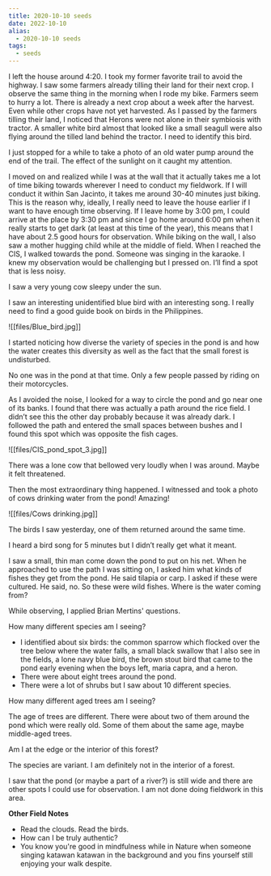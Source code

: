 ```yaml
---
title: 2020-10-10 seeds
date: 2022-10-10
alias:
  - 2020-10-10 seeds
tags:
  - seeds
---
```

I left the house around 4:20. I took my former favorite trail to avoid the highway. I saw some farmers already tilling their land for their next crop. I observe the same thing in the morning when I rode my bike. Farmers seem to hurry a lot. There is already a next crop about a week after the harvest. Even while other crops have not yet harvested. As I passed by the farmers tilling their land, I noticed that Herons were not alone in their symbiosis with tractor. A smaller white bird almost that looked like a small seagull were also flying around the tilled land behind the tractor. I need to identify this bird.

I just stopped for a while to take a photo of an old water pump around the end of the trail. The effect of the sunlight on it caught my attention.

I moved on and realized while I was at the wall that it actually takes me a lot of time biking towards wherever I need to conduct my fieldwork. If I will conduct it within San Jacinto, it takes me around 30-40 minutes just biking. This is the reason why, ideally, I really need to leave the house earlier if I want to have enough time observing. If I leave home by 3:00 pm, I could arrive at the place by 3:30 pm and since I go home around 6:00 pm when it really starts to get dark (at least at this time of the year), this means that I have about 2.5 good hours for observation. While biking on the wall, I also saw a mother hugging child while at the middle of field. When I reached the CIS, I walked towards the pond. Someone was singing in the karaoke. I knew my observation would be challenging but I pressed on. I’ll find a spot that is less noisy.

I saw a very young cow sleepy under the sun.

I saw an interesting unidentified blue bird with an interesting song. I really need to find a good guide book on birds in the Philippines.

![[files/Blue_bird.jpg]]

I started noticing how diverse the variety of species in the pond is and how the water creates this diversity as well as the fact that the small forest is undisturbed.

No one was in the pond at that time. Only a few people passed by riding on their motorcycles.

As I avoided the noise, I looked for a way to circle the pond and go near one of its banks. I found that there was actually a path around the rice field. I didn’t see this the other day probably because it was already dark. I followed the path and entered the small spaces between bushes and I found this spot which was opposite the fish cages.

![[files/CIS_pond_spot_3.jpg]]

There was a lone cow that bellowed very loudly when I was around. Maybe it felt threatened.

Then the most extraordinary thing happened. I witnessed and took a photo of cows drinking water from the pond! Amazing!

![[files/Cows drinking.jpg]]

The birds I saw yesterday, one of them returned around the same time.

I heard a bird song for 5 minutes but I didn’t really get what it meant.

I saw a small, thin man come down the pond to put on his net. When he approached to use the path I was sitting on, I asked him what kinds of fishes they get from the pond. He said tilapia or carp. I asked if these were cultured. He said, no. So these were wild fishes. Where is the water coming from?

While observing, I applied Brian Mertins' questions.

How many different species am I seeing?

- I identified about six birds: the common sparrow which flocked over the tree below where the water falls, a small black swallow that I also see in the fields, a lone navy blue bird, the brown stout bird that came to the pond early evening when the boys left, maria capra, and a heron.
- There were about eight trees around the pond.
- There were a lot of shrubs but I saw about 10 different species.

How many different aged trees am I seeing?

The age of trees are different. There were about two of them around the pond which were really old. Some of them about the same age, maybe middle-aged trees.

Am I at the edge or the interior of this forest?

The species are variant. I am definitely not in the interior of a forest.

I saw that the pond (or maybe a part of a river?) is still wide and there are other spots I could use for observation. I am not done doing fieldwork in this area.

**Other Field Notes**

- Read the clouds. Read the birds.
- How can I be truly authentic?
- You know you're good in mindfulness while in Nature when someone singing katawan katawan in the background and you fins yourself still enjoying your walk despite.